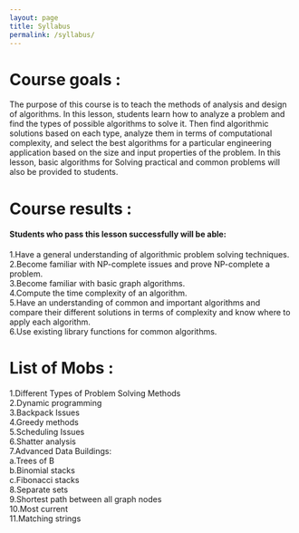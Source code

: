 ```yaml
---
layout: page
title: Syllabus
permalink: /syllabus/
---
```


<h1>Course goals :</h1>
The purpose of this course is to teach the methods of analysis and design of algorithms. In this lesson, students learn how to analyze a problem and find the types of possible algorithms to solve it. Then find algorithmic solutions based on each type, analyze them in terms of computational complexity, and select the best algorithms for a particular engineering application based on the size and input properties of the problem. In this lesson, basic algorithms for Solving practical and common problems will also be provided to students.
<h1>Course results :</h1>
<h4>Students who pass this lesson successfully will be able:</h4>
1.Have a general understanding of algorithmic problem solving techniques.
<br>2.Become familiar with NP-complete issues and prove NP-complete a problem.
<br>3.Become familiar with basic graph algorithms.
<br>4.Compute the time complexity of an algorithm.
<br>5.Have an understanding of common and important algorithms and compare their different solutions in terms of complexity and know where to apply each algorithm.
<br>6.Use existing library functions for common algorithms.
<h1>List of Mobs :</h1>
1.Different Types of Problem Solving Methods
<br>2.Dynamic programming
<br>3.Backpack Issues
<br>4.Greedy methods
<br>5.Scheduling Issues
<br>6.Shatter analysis
<br>7.Advanced Data Buildings:
<br>a.Trees of B
<br>b.Binomial stacks
<br>c.Fibonacci stacks
<br>8.Separate sets
<br>9.Shortest path between all graph nodes
<br>10.Most current
<br>11.Matching strings



